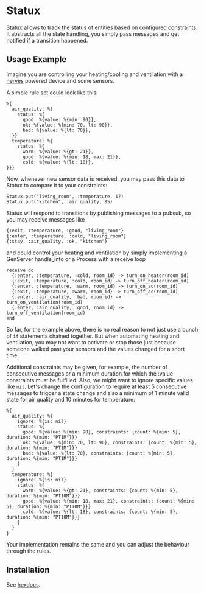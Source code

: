 # Statux

Statux allows to track the status of entities based on configured constraints.
It abstracts all the state handling, you simply pass messages and get notified if a transition
happened.

## Usage Example

Imagine you are controlling your heating/cooling and ventilation with a
[nerves](https://hexdocs.pm/nerves/getting-started.html) powered device and some sensors.

A simple rule set could look like this:

    %{
      air_quality: %{
        status: %{
          good: %{value: %{min: 90}},
          ok: %{value: %{min: 70, lt: 90}},
          bad: %{value: %{lt: 70}},
      }}
      temperature: %{
        status: %{
          warm: %{value: %{gt: 21}},
          good: %{value: %{min: 18, max: 21}},
          cold: %{value: %{lt: 18}},
    }}}

Now, whenever new sensor data is received, you may pass this data to Statux to compare it to your
constraints:

    Statux.put("living_room", :temperature, 17)
    Statux.put("kitchen", :air_quality, 85)

Statux will respond to transitions by publishing messages to a pubsub, so you may receive
messages like

    {:exit, :temperature, :good, "living_room"}
    {:enter, :temperature, :cold, "living_room"}
    {:stay, :air_quality, :ok, "kitchen"}

and could control your heating and ventilation by simply implementing a GenServer handle_info or
a Process with a receive loop

    receive do
      {:enter, :temperature, :cold, room_id} -> turn_on_heater(room_id)
      {:exit, :temperature, :cold, room_id} -> turn_off_heater(room_id)
      {:enter, :temperature, :warm, room_id} -> turn_on_ac(room_id)
      {:exit, :temperature, :warm, room_id} -> turn_off_ac(room_id)
      {:enter, :air_quality, :bad, room_id} -> turn_on_ventilation(room_id)
      {:enter, :air_quality, :good, room_id} -> turn_off_ventilation(room_id)
    end

So far, for the example above, there is no real reason to not just use a bunch of `if` statements
chained together. But when automating heating and ventilation, you may not want to activate or
stop those just because someone walked past your sensors and the values changed for a short time.

Additional constraints may be given, for example, the number of consecutive messages or a minimum
duration for which the :value constraints must be fulfilled. Also, we might want to ignore
specific values like `nil`. Let's change the configuration to require at least 5 consecutive
messages to trigger a state change and also a minimum of 1 minute valid state for air quality and
10 minutes for temperature:

    %{
      air_quality: %{
        ignore: %{is: nil}
        status: %{
          good: %{value: %{min: 90}, constraints: {count: %{min: 5}, duration: %{min: "PT1M"}}}
          ok: %{value: %{min: 70, lt: 90}, constraints: {count: %{min: 5}, duration: %{min: "PT1M"}}}
          bad: %{value: %{lt: 70}, constraints: {count: %{min: 5}, duration: %{min: "PT1M"}}}
        }
      }
      temperature: %{
        ignore: %{is: nil}
        status: %{
          warm: %{value: %{gt: 21}, constraints: {count: %{min: 5}, duration: %{min: "PT10M"}}}
          good: %{value: %{min: 18, max: 21}, constraints: {count: %{min: 5}, duration: %{min: "PT10M"}}}
          cold: %{value: %{lt: 18}, constraints: {count: %{min: 5}, duration: %{min: "PT10M"}}}
        }
      }
    }


Your implementation remains the same and you can adjust the behaviour through the rules.


## Installation

See [hexdocs](https://hexdocs.pm/statux/index.html).
